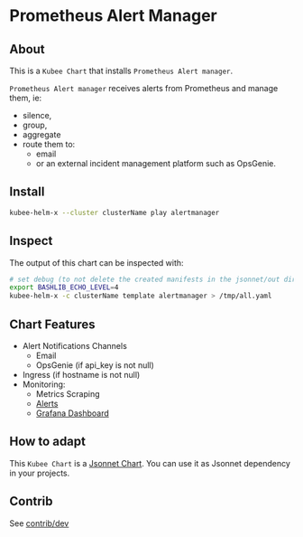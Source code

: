 # Prometheus Alert Manager


## About
This is a `Kubee Chart` that installs `Prometheus Alert manager`.

`Prometheus Alert manager` receives alerts from Prometheus
and manage them, ie:
* silence, 
* group,
* aggregate
* route them to:
  * email
  * or an external incident management platform such as OpsGenie.

## Install

```bash
kubee-helm-x --cluster clusterName play alertmanager
```

## Inspect

The output of this chart can be inspected with:
```bash
# set debug (to not delete the created manifests in the jsonnet/out directory)
export BASHLIB_ECHO_LEVEL=4
kubee-helm-x -c clusterName template alertmanager > /tmp/all.yaml
```

## Chart Features

* Alert Notifications Channels
  * Email 
  * OpsGenie (if api_key is not null)
* Ingress (if hostname is not null)
* Monitoring:
  * Metrics Scraping 
  * [Alerts](https://runbooks.prometheus-operator.dev/runbooks/alertmanager/)
  * [Grafana Dashboard](https://monitoring.mixins.dev/alertmanager/#dashboards)

## How to adapt 

This `Kubee Chart` is a [Jsonnet Chart](../../../docs/bin/kubee-helm-x.md#what-is-a-jsonnet-kubee-chart). 
You can use it as Jsonnet dependency in your projects.

## Contrib

See [contrib/dev](contrib.md)

